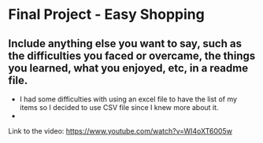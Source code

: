 # Final Project - Easy Shopping

## Include anything else you want to say, such as the difficulties you faced or overcame, the things you learned, what you enjoyed, etc, in a readme file.
- I had some difficulties with using an excel file to have the list of my items so I decided to use CSV file since I knew more about it.
- 


Link to the video: https://www.youtube.com/watch?v=WI4oXT6005w 
